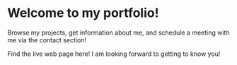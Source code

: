 # Welcome to my portfolio! 

Browse my projects, get information about me, and schedule a meeting with me via the contact section! 

Find the live web page here!
I am looking forward to getting to know you! 
